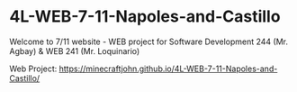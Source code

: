# 4L-WEB-7-11-Napoles-and-Castillo
Welcome to 7/11 website - WEB project for Software Development 244 (Mr. Agbay) &amp; WEB 241 (Mr. Loquinario)

Web Project: https://minecraftjohn.github.io/4L-WEB-7-11-Napoles-and-Castillo/
